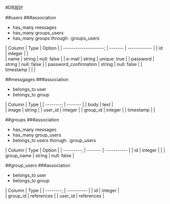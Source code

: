 #DB設計

##users
###association
- has_many messages
- has_many groups_users
- has_many groups through: :groups_users

| Column                | Type    | Option       |
| --------------------; | ------- | ------------ |
| id                    | integer |              |  
| name                  | string  | null: false  |
| e-mail                | string  | unique: true |
| password              | string  | null: false  |
| password_confirmation | string  | null: false  |
| timestamp             |         |              |

##messgages
###association
- belongs_to user
- belongs_to group

| Column    | Type    | 
| --------; | ------- | 
| body      | text    |  
| image     | string  |
| user_id   | integer |
| group_id  | integer |
| timestamp |         |

##groups
###association
- has_many messages
- has_many group_users
- belongs_to users thorugh: :group_users

| Column     | Type    | Option      |
| ---------; | ------- | ----------- |
| id         | integer |             | 
| group_name | string  | null: false |

##group_users
###association
- belongs_to user
- belongs_to group

| Column    | Type       | 
| --------; | ---------- | 
| id        | integer    |  
| group_id  | references |
| user_id   | references |
